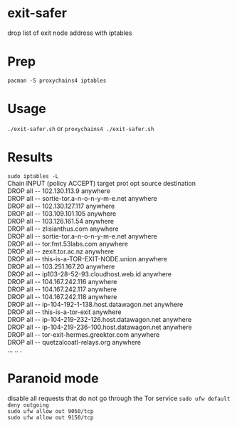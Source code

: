 # exit-safer
drop list of exit node address with iptables

# Prep
`pacman -S proxychains4 iptables`

# Usage

`./exit-safer.sh` or `proxychains4 ./exit-safer.sh` 

# Results
`sudo iptables -L`\
Chain INPUT (policy ACCEPT)
target     prot opt source               destination         
DROP       all  --  102.130.113.9        anywhere            
DROP       all  --  sortie-tor.a-n-o-n-y-m-e.net  anywhere            
DROP       all  --  102.130.127.117      anywhere            
DROP       all  --  103.109.101.105      anywhere            
DROP       all  --  103.126.161.54       anywhere            
DROP       all  --  zlisianthus.com      anywhere            
DROP       all  --  sortie-tor.a-n-o-n-y-m-e.net  anywhere            
DROP       all  --  tor.fmt.53labs.com   anywhere            
DROP       all  --  zexit.tor.ac.nz      anywhere            
DROP       all  --  this-is-a-TOR-EXIT-NODE.union  anywhere            
DROP       all  --  103.251.167.20       anywhere            
DROP       all  --  ip103-28-52-93.cloudhost.web.id  anywhere            
DROP       all  --  104.167.242.116      anywhere            
DROP       all  --  104.167.242.117      anywhere            
DROP       all  --  104.167.242.118      anywhere            
DROP       all  --  ip-104-192-1-138.host.datawagon.net  anywhere            
DROP       all  --  this-is-a-tor-exit   anywhere            
DROP       all  --  ip-104-219-232-126.host.datawagon.net  anywhere            
DROP       all  --  ip-104-219-236-100.host.datawagon.net  anywhere            
DROP       all  --  tor-exit-hermes.greektor.com  anywhere            
DROP       all  --  quetzalcoatl-relays.org  anywhere     
...
..
.

# Paranoid mode
disable all requests that do not go through the Tor service
`sudo ufw default deny outgoing`\
`sudo ufw allow out 9050/tcp`\
`sudo ufw allow out 9150/tcp`

